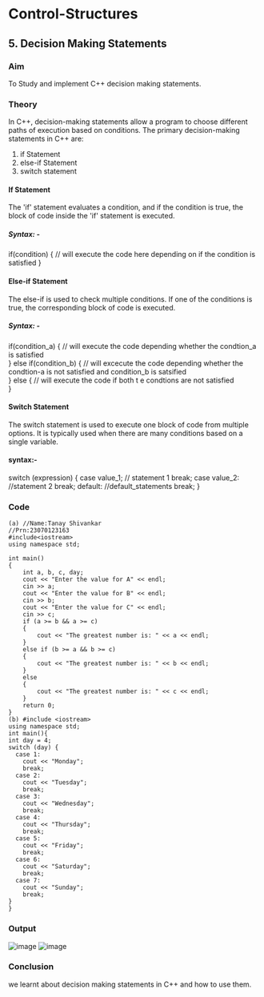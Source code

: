 # Control-Structures
## 5. Decision Making Statements
### Aim
To Study and implement C++ decision making statements.
### Theory
In C++, decision-making statements allow a program to choose different paths of execution based on conditions. The primary decision-making statements in C++ are:
1. if Statement
2. else-if Statement
3. switch statement
#### If Statement
The 'if' statement evaluates a condition, and if the condition is true, the block of code inside the 'if' statement is executed.
##### Syntax: -
if(condition)
{
   // will execute the code here depending on if the condition is satisfied 
}

#### Else-if Statement
The else-if is used to check multiple conditions. If one of the conditions is true, the corresponding block of code is executed.
##### Syntax: - 
if(condition_a)
{
  // will execute the code depending whether the condtion_a is satisfied  
}
else if(condition_b)
{
  // will excecute the code depending whether the condtion-a is not satisfied and condition_b is satsified  
}
else
{
  // will execute the code if both t e condtions are not satisfied  
}
#### Switch Statement
The switch statement is used to execute one block of code from multiple options. It is typically used when there are many conditions based on a single variable.
#### syntax:- 
switch (expression)
{
  case value_1;
  // statement 1 
  break;
  case value_2:
  //statement 2
  break;
  default:
  //default_statements
  break;
}

### Code
```
(a) //Name:Tanay Shivankar
//Prn:23070123163
#include<iostream>
using namespace std;

int main() 
{
    int a, b, c, day;
    cout << "Enter the value for A" << endl;
    cin >> a;
    cout << "Enter the value for B" << endl;
    cin >> b;
    cout << "Enter the value for C" << endl;
    cin >> c;
    if (a >= b && a >= c) 
    {
        cout << "The greatest number is: " << a << endl;
    } 
    else if (b >= a && b >= c) 
    {
        cout << "The greatest number is: " << b << endl;
    } 
    else 
    {
        cout << "The greatest number is: " << c << endl;
    }
    return 0;
}
(b) #include <iostream>
using namespace std;
int main(){
int day = 4;
switch (day) {
  case 1:
    cout << "Monday";
    break;
  case 2:
    cout << "Tuesday";
    break;
  case 3:
    cout << "Wednesday";
    break;
  case 4:
    cout << "Thursday";
    break;
  case 5:
    cout << "Friday";
    break;
  case 6:
    cout << "Saturday";
    break;
  case 7:
    cout << "Sunday";
    break;
}
}
```
### Output
![image](https://github.com/user-attachments/assets/8a5ab02f-d95c-46e3-be31-b2c95f54220c)
![image](https://github.com/user-attachments/assets/b96517b5-8055-44a3-ad4c-79585debf664)

### Conclusion
we learnt about decision making statements in C++ and how to use them.
